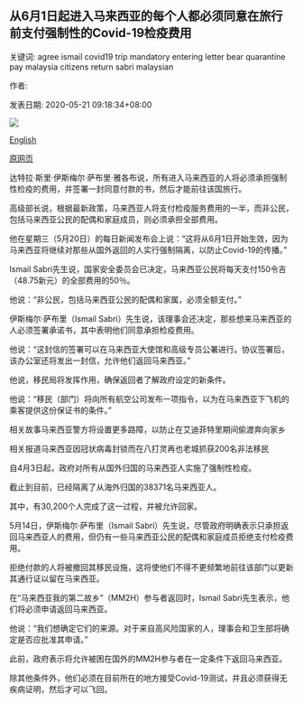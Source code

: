 ## 从6月1日起进入马来西亚的每个人都必须同意在旅行前支付强制性的Covid-19检疫费用

关键词: agree ismail covid19 trip mandatory entering letter bear quarantine pay malaysia citizens return sabri malaysian

作者: 

发表日期: 2020-05-21 09:18:34+08:00

![](https://www.straitstimes.com/sites/default/files/styles/x_large/public/articles/2020/05/21/nz_causeway_210548.jpg?itok=YkI6jH0z)

[English](Everyone%20entering%20Malaysia%20from%20June%201%20must%20agree%20to%20pay%20for%20mandatory%20Covid-19%20quarantine%20before%20trip.md)

[原网页](https://www.straitstimes.com/asia/se-asia/everyone-entering-malaysia-must-agree-to-pay-for-mandatory-quarantine-before-trip)

达特拉·斯里·伊斯梅尔·萨布里·雅各布说，所有进入马来西亚的人将必须承担强制性检疫的费用，并签署一封同意付款的书，然后才能前往该国旅行。

高级部长说，根据最新政策，马来西亚人将支付检疫服务费用的一半，而非公民，包括马来西亚公民的配偶和家庭成员，则必须承担全部费用。

他在星期三（5月20日）的每日新闻发布会上说：“这将从6月1日开始生效，因为马来西亚将继续对那些从国外返回的人实行强制隔离，以防止Covid-19的传播。”

Ismail Sabri先生说，国家安全委员会已决定，马来西亚公民将每天支付150令吉（48.75新元）的全部费用的50％。

他说：“非公民，包括马来西亚公民的配偶和家属，必须全额支付。”

伊斯梅尔·萨布里（Ismail Sabri）先生说，该理事会还决定，那些想来马来西亚的人必须签署承诺书，其中表明他们同意承担检疫费用。

他说：“这封信的签署可以在马来西亚大使馆和高级专员公署进行。协议签署后，该办公室还将发出一封信，允许他们返回马来西亚。”

他说，移民局将发挥作用，确保返回者了解政府设定的新条件。

他说：“移民（部门）将向所有航空公司发布一项指令，以为在马来西亚下飞机的乘客提供这份保证书的条件。”

相关故事马来西亚警方将设置更多路障，以防止在艾迪菲特里期间偷渡奔向家乡

相关报道马来西亚因冠状病毒封锁而在八打灵再也老城抓获200名非法移民

自4月3日起，政府对所有从国外归国的马来西亚人实施了强制性检疫。

截止到目前，已经隔离了从海外归国的38371名马来西亚人。

其中，有30,200个人完成了这一过程，并被允许回家。

5月14日，伊斯梅尔·萨布里（Ismail Sabri）先生说，尽管政府明确表示只承担返回马来西亚人的费用，但仍有一些马来西亚公民的配偶和家庭成员拒绝支付检疫费用。

拒绝付款的人将被撤回其移民设施，这将使他们不得不更频繁地前往该部门以更新其通行证以留在马来西亚。

在“马来西亚我的第二故乡”（MM2H）参与者返回时，Ismail Sabri先生表示，他们将必须申请返回马来西亚。

他说：“我们想确定它们的来源。对于来自高风险国家的人，理事会和卫生部将确定是否应批准其申请。”

此前，政府表示将允许被困在国外的MM2H参与者在一定条件下返回马来西亚。

除其他条件外，他们必须在目前所在的地方接受Covid-19测试，并且必须获得无疾病证明，然后才可以飞回。